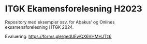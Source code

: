 # ITGK Ekamensforelesning H2023

Repository med eksempler osv. for Abakus' og Onlines eksamensforelesning i ITGK 2024.


Evaluering: https://forms.gle/qedUEwQX6VHMHJTz6